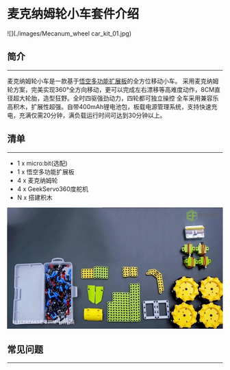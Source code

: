 # 麦克纳姆轮小车套件介绍

![](./images/Mecanum_wheel car_kit_01.jpg)

## 简介
---
麦克纳姆轮小车是一款基于[悟空多功能扩展板](http://www.elecfreaks.com/learn-cn/microbitExtensionModule/wukong.html)的全方位移动小车。
采用麦克纳姆轮方案，完美实现360°全方向移动，更可以完成左右漂移等高难度动作，8CM直径超大轮胎，造型狂野。全时四驱强劲动力，四轮都可独立操控
全车采用兼容乐高积木，扩展性超强。自带400mAh锂电池包，板载电源管理系统，支持快速充电，充满仅需20分钟，满负载运行时间可达到30分钟以上。 

## 清单
---
- 1 x micro:bit(选配)
- 1 x 悟空多功能扩展板
- 4 x 麦克纳姆轮
- 4 x GeekServo360度舵机
- N x 搭建积木


![](./images/Mecanum_wheel_car_kit_02.jpg)


## 常见问题
---
